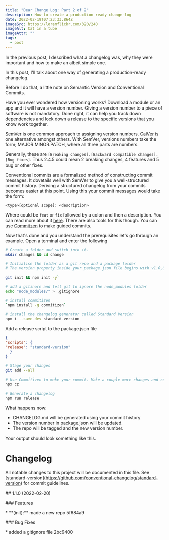 ```yaml
---
title: "Dear Change Log: Part 2 of 2"
description: How to create a production ready change-log
date: 2022-02-19T07:23:33.864Z
imageSrc: https://loremflickr.com/320/240
imageAlt: Cat in a tube
imageAttr: ""
tags:
  - post
---
```

In the previous post, I described what a changelog was, why they were important and how to make an albeit simple one.

In this post, I'll talk about one way of generating a production-ready changelog.

Before I do that, a little note on Semantic Version and Conventional Commits. 

Have you ever wondered how versioning works? Download a module or an app and it will have a version number. Giving a version number to a piece of software is not mandatory. Done right, it can help you track down dependencies and lock down a release to the specific versions that you know work together.

[SemVer](https://semver.org/) is one common approach to assigning version numbers. [CalVer](https://calver.org/) is one alternative amongst others. With SemVer, versions numbers take the form; MAJOR.MINOR.PATCH, where all three parts are numbers.

Generally, these are `[Breaking changes].[Backward compatible changes].[Bug fixes]`. Thus 2.4.5 could mean 2 breaking changes, 4 features and 5 bug or other fixes.

Conventional commits are a formalized method of constructing commit messages. It dovetails well with SemVer to give you a well-structured commit history. Deriving a structured changelog from your commits becomes easier at this point. Using this your commit messages would take the form:

`<type>[optional scope]: <description>`

Where <type> could be `feat` or `fix` followed by a colon and then a description. You can read more about it [here](https://www.conventionalcommits.org/en/v1.0.0/#summary). There are also tools for this though. You can use [Commitzen](https://github.com/commitizen/) to make guided commits.

Now that's done and you understand the prerequisites let's go through an example. Open a terminal and enter the following

```bash
# Create a folder and switch into it.
mkdir changes && cd change

# Initialise the folder as a git repo and a package folder
# The version property inside your package.json file begins with v1.0,0

git init && npm init -y`

# add a gitinore and tell git to ignore the node_modules folder
echo "node_modules/" > .gitignore

# install commitizen
`npm install -g commitizen`

# install the changelog generator called Standard Version
npm i --save-dev standard-version
```

Add a release script to the package.json file

```json
{
"scripts": {
"release": "standard-version"
  }
}
```

```bash
# Stage your changes
git add --all

# Use Commitizen to make your commit. Make a couple more changes and commits.
npx cz
 
# Generate a changelog
npm run release
```

What happens now: 

* CHANGELOG.md will be generated using your commit history
* The version number in package.json will be updated.
* The repo will be tagged and the new version number.

Your output should look something like this.



# Changelog

All notable changes to this project will be documented in this file. See \[standard-version](https://github.com/conventional-changelog/standard-version) for commit guidelines.

\## 1.1.0 (2022-02-20)

\### Features

\* \*\*(init):\** made a new repo 5f684a9

\### Bug Fixes

\* added a gitignore file 2bc9400